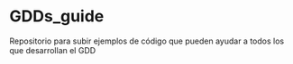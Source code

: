 # GDDs_guide
Repositorio para subir ejemplos de código que pueden ayudar a todos los que desarrollan el GDD
